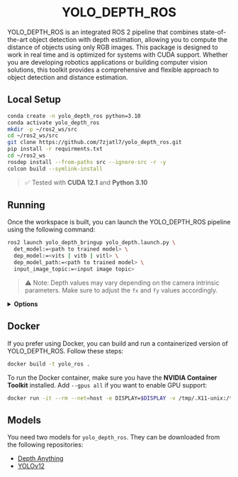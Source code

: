 <p align="center">
  <h1 align="center">YOLO_DEPTH_ROS</h1>
</p>
YOLO_DEPTH_ROS is an integrated ROS 2 pipeline that combines state-of-the-art object detection with depth estimation, allowing you to compute the distance of objects using only RGB images. This package is designed to work in real time and is optimized for systems with CUDA support. Whether you are developing robotics applications or building computer vision solutions, this toolkit provides a comprehensive and flexible approach to object detection and distance estimation.



## Local Setup

```bash
conda create -n yolo_depth_ros python=3.10
conda activate yolo_depth_ros
mkdir -p ~/ros2_ws/src
cd ~/ros2_ws/src
git clone https://github.com/7zjatl7/yolo_depth_ros.git
pip install -r requirments.txt
cd ~/ros2_ws
rosdep install --from-paths src --ignore-src -r -y
colcon build --symlink-install
```

> ✅ Tested with **CUDA 12.1** and **Python 3.10**

## Running
Once the workspace is built, you can launch the YOLO_DEPTH_ROS pipeline using the following command:
```bash
ros2 launch yolo_depth_bringup yolo_depth.launch.py \
  det_model:=<path to trained model> \
  dep_model:=<vits | vitb | vitl> \
  dep_model_path:=<path to trained model> \
  input_image_topic:=<input image topic>
```


> ⚠️ Note: Depth values may vary depending on the camera intrinsic parameters. Make sure to adjust the `fx` and `fy` values accordingly.

<details>
  <summary><strong>Options</strong></summary>
  
<br>

- **det_model**: Path to the YOLO detection model (default: `yolov8m.pt`)
- **dep_model**: Depth model type; options: `vits`, `vitb`, `vitl` (default: `vitl`)
- **dep_model_path**: Path to the depth estimation model (default: `depth-anything/Depth-Anything-V2-Small-hf`)
- **device**: Device to run the models on, such as `cuda:0` or `cpu` (default: `cuda:0`)
- **enable**: Enable or disable the nodes (default: `True`)
- **threshold**: Detection confidence threshold (default: `0.5`)
- **iou**: IoU threshold for Non-Maximum Suppression (default: `0.7`)
- **input_image_topic**: Input image topic name (default: `/camera/rgb/image_raw`)
- **imgsz_height**: Input image height (default: `640`)
- **imgsz_width**: Input image width (default: `640`)
- **half**: Use half-precision (FP16) for faster inference (default: `False`)
- **max_depth**: Maximum depth value per image (default: `50`)
- **max_det**: Maximum number of detection boxes per image (default: `300`)
- **augment**: Enable test-time augmentation (TTA) (default: `False`)
- **agnostic_nms**: Enable class-agnostic NMS (default: `False`)
- **image_reliability**: Image QoS reliability: `0` (System Default), `1` (Reliable), `2` (Best Effort) (default: `1`)
- **fx**: Camera focal length in x-axis (default: `1000.0`)
- **fy**: Camera focal length in y-axis (default: `1800.0`)
- **cx**: Camera principal point x-coordinate (default: `319.5`)
- **cy**: Camera principal point y-coordinate (default: `319.5`)
- **namespace**: ROS namespace for all nodes (default: `yolo_depth`)
- **use_tracking**: Whether to activate tracking after detection (default: `True`)
</details>


## Docker
If you prefer using Docker, you can build and run a containerized version of YOLO_DEPTH_ROS. Follow these steps:

```bash
docker build -t yolo_ros .
```

To run the Docker container, make sure you have the **NVIDIA Container Toolkit** installed. Add `--gpus all` if you want to enable GPU support:

```bash
docker run -it --rm --net=host -e DISPLAY=$DISPLAY -v /tmp/.X11-unix:/tmp/.X11-unix yolo_depth_ros:latest
```

## Models
You need two models for `yolo_depth_ros`.  They can be downloaded from the following repositories:

- [Depth Anything](https://github.com/DepthAnything/Depth-Anything-V2)
- [YOLOv12](https://github.com/sunsmarterjie/yolov12)

<!-- 

## Demo
Ground truth distance between objects from the camera in virtual world
<p align="center">
  <img src="assets/distance_from_cam.png" width="100%">
</p>

Estimated distance between objects from the camera in virtual world
<p align="center">
  <img src="assets/result.png" width="100%">
</p> -->
